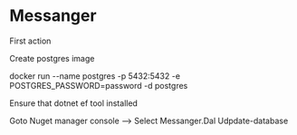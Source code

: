 # Messanger


First action

Create postgres image 

docker run --name postgres -p 5432:5432 -e POSTGRES_PASSWORD=password -d postgres

Ensure that dotnet ef tool installed

Goto Nuget manager console --> Select Messanger.Dal Udpdate-database
